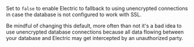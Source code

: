Set to `false` to enable Electric to fallback to using unencrypted connections in case the database is not configured to work with SSL.

Be mindful of changing this default, more often than not it's a bad idea to use unencrypted database connections because all data flowing between your database and Electric may get intercepted by an unauthorized party.
